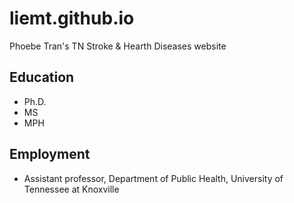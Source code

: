 # liemt.github.io
Phoebe Tran's TN Stroke &amp; Hearth Diseases website
## Education
- Ph.D.
- MS
- MPH
## Employment
- Assistant professor, Department of Public Health, University of Tennessee at Knoxville
